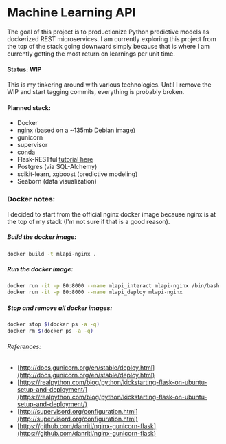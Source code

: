 # Machine Learning API
The goal of this project is to productionize Python predictive models as dockerized REST microservices. I am currently exploring this project from the top of the stack going downward simply because that is where I am currently getting the most return on learnings per unit time.

#### Status: WIP
This is my tinkering around with various technologies. Until I remove the WIP and start tagging commits, everything is probably broken.

#### Planned stack:
- Docker 
- [nginx](https://hub.docker.com/_/nginx/) (based on a ~135mb Debian image) 
- gunicorn
- supervisor
- [conda](http://conda.pydata.org/docs/intro.html)
- Flask-RESTful [tutorial here](http://blog.miguelgrinberg.com/post/designing-a-restful-api-with-python-and-flask)
- Postgres (via SQL-Alchemy)
- scikit-learn, xgboost (predictive modeling)
- Seaborn (data visualization)

### Docker notes:
I decided to start from the official nginx docker image because nginx is at the top of my stack (I'm not sure if that is a good reason). 

##### Build the docker image:
```bash
docker build -t mlapi-nginx .
```
##### Run the docker image:
```bash
docker run -it -p 80:8000 --name mlapi_interact mlapi-nginx /bin/bash
docker run -it -p 80:8000 --name mlapi_deploy mlapi-nginx
```

##### Stop and remove all docker images:
```bash
docker stop $(docker ps -a -q)
docker rm $(docker ps -a -q)
```

###### References:
- [http://docs.gunicorn.org/en/stable/deploy.html](http://docs.gunicorn.org/en/stable/deploy.html)
- [https://realpython.com/blog/python/kickstarting-flask-on-ubuntu-setup-and-deployment/](https://realpython.com/blog/python/kickstarting-flask-on-ubuntu-setup-and-deployment/)
- [http://supervisord.org/configuration.html](http://supervisord.org/configuration.html)
- [https://github.com/danriti/nginx-gunicorn-flask](https://github.com/danriti/nginx-gunicorn-flask)

